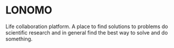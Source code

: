 # LONOMO
Life collaboration platform. A place to find solutions to problems do scientific research and in general find the best way to solve and do something. 
